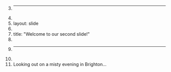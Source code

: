 3.	---
4.	
5.	layout: slide
6.	
7.	title: "Welcome to our second slide!"
8.	
9.	---
10.	
11.	Looking out on a misty evening in Brighton...
